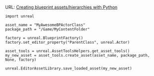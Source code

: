 URL: [Creating blueprint assets/hierarchies with Python](https://forums.unrealengine.com/t/creating-blueprint-assets-hierarchies-with-python/115929)

```
import unreal
 
asset_name = "MyAwesomeBPActorClass"
package_path = "/Game/MyContentFolder"
 
factory = unreal.BlueprintFactory()
factory.set_editor_property("ParentClass", unreal.Actor)
 
asset_tools = unreal.AssetToolsHelpers.get_asset_tools()
my_new_asset = asset_tools.create_asset(asset_name, package_path, None, factory)
 
unreal.EditorAssetLibrary.save_loaded_asset(my_new_asset)
```
